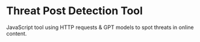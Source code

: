 # Threat Post Detection Tool
JavaScript tool using HTTP requests &amp; GPT models to spot threats in online content.
